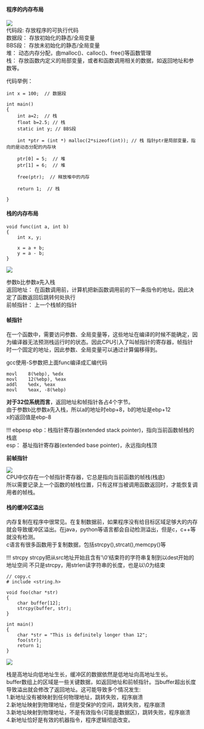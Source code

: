 # 
#### 程序的内存布局
![](/software-security/img/buffer1.png)  
代码段: 存放程序的可执行代码  
数据段： 存放初始化的静态/全局变量  
BBS段： 存放未初始化的静态/全局变量  
堆： 动态内存分配，由malloc()、calloc()、free()等函数管理  
栈： 存放函数内定义的局部变量，或者和函数调用相关的数据，如返回地址和参数等。  

代码举例：
```
int x = 100;  // 数据段

int main()
{
    int a=2;  // 栈
    float b=2.5; // 栈
    static int y; // BBS段

    int *ptr = (int *) malloc(2*sizeof(int)); // 栈 指针ptr是局部变量，指向的是动态分配的内存块

    ptr[0] = 5;  // 堆
    ptr[1] = 6;  // 堆

    free(ptr);  // 释放堆中的内存
    
    return 1;  // 栈

}
```


#### 栈的内存布局

```
void func(int a, int b)
{
    int x, y;

    x = a + b;
    y = a - b;
}
```


![](/software-security/img/buffer2.png)  

参数b比参数a先入栈  
返回地址： 在函数调用前，计算机把新函数调用前的下一条指令的地址。因此决定了函数返回后跳转何处执行  
前帧指针： 上一个栈帧的指针  

#### 帧指针
在一个函数中，需要访问参数、全局变量等，这些地址在编译的时候不能确定，因为编译器无法预测栈运行时的状态。因此CPU引入了叫帧指针的寄存器，帧指针时一个固定的地址，因此参数、全局变量可以通过计算偏移得到。  

gcc使用-S参数把上面func编译成汇编代码
```
movl	8(%ebp), %edx  
movl	12(%ebp), %eax
addl	%edx, %eax
movl	%eax, -8(%ebp)
```
**对于32位系统而言**，返回地址和帧指针各占4个字节。  
由于参数b比参数a先入栈，所以a的地址时ebp+8，b的地址是ebp+12  
x的返回值是ebp-8  

!!! ebpesp
    ebp：栈指针寄存器(extended stack pointer)，指向当前函数帧栈的栈底  
    esp： 基址指针寄存器(extended base pointer)，永远指向栈顶


**前帧指针**

![](/software-security/img/buffer3.png)  
CPU中仅存在一个帧指针寄存器，它总是指向当前函数的帧栈(栈底)  
所以需要记录上一个函数的帧栈位置，只有这样当被调用函数返回时，才能恢复调用者的帧栈。  


#### 栈的缓冲区溢出
内存复制在程序中很常见。在复制数据前，如果程序没有给目标区域足够大的内存就会导致缓冲区溢出。在java，python等语言都会自动检测溢出，但是c，c++等就没有检测。  
c语言有很多函数用于复制数据，包括strcpy(),strcat(),memcpy()等  

!!! strcpy
    strcpy把从src地址开始且含有’\0’结束符的字符串复制到以dest开始的地址空间
    不只是strcpy，用strlen读字符串的长度，也是以\0为结束

```
// copy.c
# include <string.h>

void foo(char *str)
{
    char buffer[12];
    strcpy(buffer, str);
}

int main()
{
    char *str = "This is definitely longer than 12";
    foo(str);
    return 1;
}
```
![](/software-security/img/buffer4.png)

栈是高地址向低地址生长，缓冲区的数据依然是低地址向高地址生长。  
buffer数组上的区域是一些关键数据，如返回地址和前帧指针。当buffer超出长度导致溢出就会修改了返回地址。这可能导致多个情况发生:  
1.新地址没有被映射到任何物理地址，跳转失败，程序崩溃  
2.新地址映射到物理地址，但是受保护的空间，跳转失败，程序崩溃  
3.新地址映射到物理地址，不是有效指令(可能是数据区)，跳转失败，程序崩溃  
4.新地址恰好是有效的机器指令，程序逻辑彻底改变。  

















